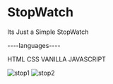 # StopWatch

Its Just a Simple StopWatch

----languages----

HTML
CSS
VANILLA JAVASCRIPT


![stop1](https://user-images.githubusercontent.com/70624640/191948431-462f0953-d45d-4a64-b204-296273e52df0.png)
![stop2](https://user-images.githubusercontent.com/70624640/191948438-07e8f3cc-f2d1-4dd1-bfd8-7051bdc805b9.jpg)
